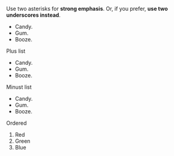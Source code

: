 Use two asterisks for **strong emphasis**.
Or, if you prefer, __use two underscores instead__.

*   Candy.
*   Gum.
*   Booze.

Plus list

+   Candy.
+   Gum.
+   Booze.

Minust list

-   Candy.
-   Gum.
-   Booze.

Ordered

1.  Red
2.  Green
3.  Blue